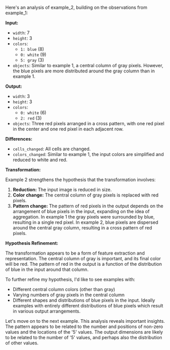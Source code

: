 Here's an analysis of example_2, building on the observations from example_1:

**Input:**

*   `width`: 7
*   `height`: 3
*   `colors`:
    *   `1: blue` (8)
    *   `0: white` (9)
    *   `5: gray` (3)
*   `objects`:  Similar to example 1, a central column of gray pixels. However, the blue pixels are more distributed around the gray column than in example 1.


**Output:**

*   `width`: 3
*   `height`: 3
*   `colors`:
    *   `0: white` (6)
    *   `2: red` (3)
*   `objects`: Three red pixels arranged in a cross pattern, with one red pixel in the center and one red pixel in each adjacent row.


**Differences:**

*   `cells_changed`: All cells are changed.
*   `colors_changed`: Similar to example 1, the input colors are simplified and reduced to white and red.


**Transformation:**

Example 2 strengthens the hypothesis that the transformation involves:

1.  **Reduction:** The input image is reduced in size.
2.  **Color change:** The central column of gray pixels is replaced with red pixels.
3.  **Pattern change:**  The pattern of red pixels in the output depends on the arrangement of blue pixels in the input, expanding on the idea of aggregation.  In example 1 the gray pixels were surrounded by blue, resulting in a single red pixel. In example 2, blue pixels are dispersed around the central gray column, resulting in a cross pattern of red pixels.

**Hypothesis Refinement:**

The transformation appears to be a form of feature extraction and representation.  The central column of gray is important, and its final color will be red. The pattern of red in the output is a function of the distribution of blue in the input around that column.


To further refine my hypothesis, I'd like to see examples with:

*   Different central column colors (other than gray)
*   Varying numbers of gray pixels in the central column
*   Different shapes and distributions of blue pixels in the input.  Ideally examples with entirely different distributions of blue pixels which result in various output arrangements.

Let's move on to the next example.  This analysis reveals important insights.  The pattern appears to be related to the number and positions of non-zero values and the locations of the '5' values.  The output dimensions are likely to be related to the number of '5' values, and perhaps also the distribution of other values.


